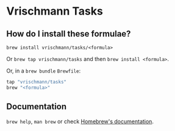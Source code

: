 # Vrischmann Tasks

## How do I install these formulae?

`brew install vrischmann/tasks/<formula>`

Or `brew tap vrischmann/tasks` and then `brew install <formula>`.

Or, in a `brew bundle` `Brewfile`:

```ruby
tap "vrischmann/tasks"
brew "<formula>"
```

## Documentation

`brew help`, `man brew` or check [Homebrew's documentation](https://docs.brew.sh).

